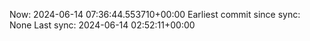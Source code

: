 Now: 2024-06-14 07:36:44.553710+00:00 Earliest commit since sync: None Last sync: 2024-06-14 02:52:11+00:00

